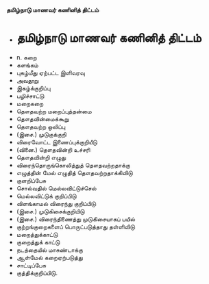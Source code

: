 **தமிழ்நாடு மாணவர் கணினித் திட்டம்**
- # தமிழ்நாடு மாணவர் கணினித் திட்டம்
- n. கறை
- களங்கம்
- புகழ்மீது ஏற்பட்ட இளிவரவு
- அவதூறு
- இகழ்க்குறிப்பு
- பழிச்சாட்டு
- மறைகறை
- தௌதவற்ற மறைப்புத்தன்மை
- தௌதவின்மைக்கூறு
- தௌதவற்ற ஒலிப்பு
- (இசை.) முடுகுக்குறி
- விரைவோட்ட இணைப்புக்குறியீடு
- (வினை.) தௌதவின்றி உச்சரி
- தௌதவின்றி எழுது
- விரைந்தொருங்கொலித்துத் தௌதவற்றதாக்கு
- எழுத்தின் மேல் எழுதித் தௌதவற்றதாக்கிவிடு
- குளறிப்பேசு
- சொல்வதில் மெல்லவிட்டுச்செல்
- மெல்லவிட்டுக் குறிப்பிடு
- விளங்காமல் விரைந்து குறிப்பிடு
- (இசை.) முடுகிசைக்குறியிடு
- (இசை.) விரைந்திணைத்து முடுகிசையாகப் பயில்
- குற்றங்குறைகளைப் பொருட்படுத்தாது தள்ளிவிடு
- மறைத்துக்காட்டு
- குறைத்துக் காட்டு
- நடத்தையில் மாசுண்டாக்கு
- ஆள்மேல் கறைஏற்படுத்து
- சாட்டிப்பேசு
- குத்திக்குறிப்பிடு.


